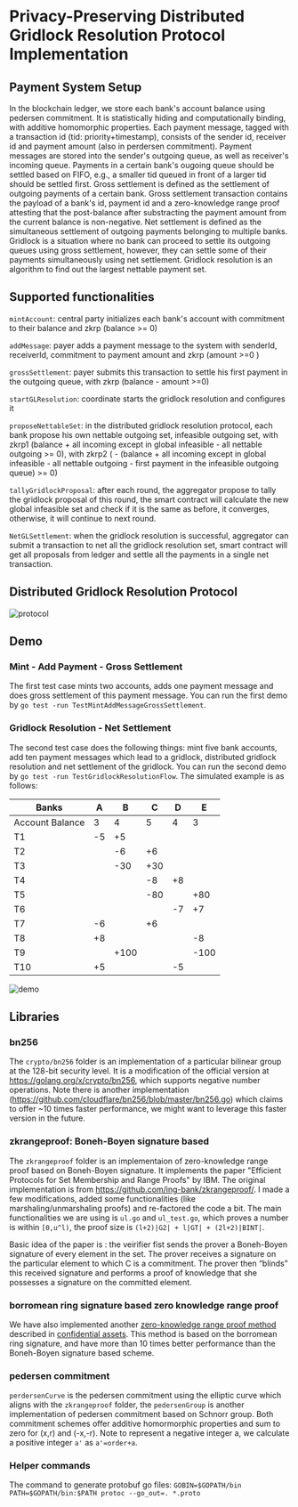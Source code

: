 # Privacy-Preserving Distributed Gridlock Resolution Protocol Implementation


## Payment System Setup
In the blockchain ledger, we store each bank's account balance using pedersen commitment. It is statistically hiding and computationally binding, with additive homomorphic properties. Each payment message, tagged with a transaction id (tid: priority+timestamp), consists of the sender id, receiver id and payment amount (also in perdersen commitment). Payment messages are stored into the sender's outgoing queue, as well as receiver's incoming queue. Payments in a certain bank's ougoing queue should be settled based on FIFO, e.g., a smaller tid queued in front of a larger tid should be settled first. Gross settlement is defined as the settlement of outgoing payments of a certain bank. Gross settlement transaction contains the payload of a bank's id, payment id and a zero-knowledge range proof attesting that the post-balance after substracting the payment amount from the current balance is non-negative. Net settlement is defined as the simultaneous settlement of outgoing payments belonging to multiple banks. Gridlock is a situation where no bank can proceed to settle its outgoing queues using gross settlement, however, they can settle some of their payments simultaneously using net settlement. Gridlock resolution is an algorithm to find out the largest nettable payment set.

## Supported functionalities
`mintAccount`: central party initializes each bank's account with commitment to their balance and zkrp (balance >= 0)


`addMessage`: payer adds a payment message to the system with senderId, receiverId, commitment to payment amount and zkrp (amount >=0 )


`grossSettlement`: payer submits this transaction to settle his first payment in the outgoing queue, with zkrp (balance - amount >=0)

`startGLResolution`: coordinate starts the gridlock resolution and configures it

`proposeNettableSet`: in the distributed gridlock resolution protocol, each bank propose his own nettable outgoing set, infeasible outgoing set, with zkrp1 (balance + all incoming except in global infeasible - all nettable outgoing >= 0), with zkrp2 ( - (balance + all incoming except in global infeasible - all nettable outgoing - first payment in the infeasible outgoing queue) >= 0)

`tallyGridlockProposal`: after each round, the aggregator propose to tally the gridlock proposal of this round, the smart contract will calculate the new global infeasible set and check if it is the same as before, it converges, otherwise, it will continue to next round.

`NetGLSettlement`: when the gridlock resolution is successful, aggregator can submit a transaction to net all the gridlock resolution set, smart contract will get all proposals from ledger and settle all the payments in a single net transaction.

## Distributed Gridlock Resolution Protocol

![protocol](https://github.com/blockchain-research/gridlock/blob/master/protocol.png)

## Demo
### Mint - Add Payment - Gross Settlement
The first test case mints two accounts, adds one payment message and does gross settlement of this payment message. You can run the first demo by `go test -run TestMintAddMessageGrossSettlement`.

### Gridlock Resolution - Net Settlement
The second test case does the following things: mint five bank accounts, add ten payment messages which lead to a gridlock, distributed gridlock resolution and net settlement of the gridlock. You can run the second demo by `go test -run TestGridlockResolutionFlow`. The simulated example is as follows:


Banks | A | B | C | D | E
------------ | ------------- | ------------ | ------------- | ------------ | -------------
Account Balance| 3 | 4 | 5 | 4 | 3
T1 | -5 | +5 | | | 
T2 | | -6 | +6 | |
T3 | | -30 | +30 | |
T4 | | | -8 | +8 | 
T5 | | | -80 | | +80
T6 | | | | -7 | +7
T7 | -6 | | +6 | |
T8 | +8 | | | | -8
T9 | | +100 | | | -100
T10 | +5 | | | -5 | 

![demo](https://github.com/blockchain-research/gridlock/blob/master/demo.png)

## Libraries

### bn256

The `crypto/bn256` folder is an implementation of a particular bilinear group at the 128-bit security level. It is a modification of the official version at https://golang.org/x/crypto/bn256, which supports negative number operations. 
Note there is another implementation (https://github.com/cloudflare/bn256/blob/master/bn256.go) which claims to offer ~10 times faster performance, we might want to leverage this faster version in the future.

### zkrangeproof: Boneh-Boyen signature based
The `zkrangeproof` folder is an implementaion of zero-knowledge range proof based on Boneh-Boyen signature. It implements the paper "Efficient Protocols for Set Membership and Range Proofs" by IBM. The original implementation is from https://github.com/ing-bank/zkrangeproof/. I made a few modifications, added some functionalities (like marshaling/unmarshaling proofs) and re-factored the code a bit. The main functionalities we are using is `ul.go` and `ul_test.go`, which proves a number is within `[0,u^l)`, the proof size is `(l+2)|G2| + l|GT| + (2l+2)|BINT|`. 

Basic idea of the paper is : the veirifier fist sends the prover a Boneh-Boyen signature of every element in the set. The prover receives a signature on the particular element to which C is a commitment. The prover then “blinds” this received signature and performs a proof of knowledge that she possesses a signature on the committed element. 

### borromean ring signature based zero knowledge range proof
We have also implemented another [zero-knowledge range proof method](https://github.com/blockchain-research/crypto) described in [confidential assets](https://blockstream.com/bitcoin17-final41.pdf). This method is based on the borromean ring signature, and have more than 10 times better performance than the Boneh-Boyen signature based scheme.

### pedersen commitment
`perdersenCurve` is the pedersen commitment using the elliptic curve which aligns with the `zkrangeproof` folder, the `pedersenGroup` is another implementation of pedersen commitment based on Schnorr group. Both commitment schemes offer additive homormorphic properties and sum to zero for (x,r) and (-x,-r). Note to represent a negative integer a, we calculate a positive integer `a'` as `a'=order+a`.

### Helper commands
The command to generate protobuf go files:
`GOBIN=$GOPATH/bin PATH=$GOPATH/bin:$PATH protoc --go_out=. *.proto`
